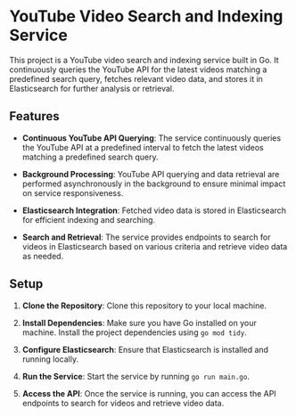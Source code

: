 # YouTube Video Search and Indexing Service

This project is a YouTube video search and indexing service built in Go. It continuously queries the YouTube API for the latest videos matching a predefined search query, fetches relevant video data, and stores it in Elasticsearch for further analysis or retrieval.

## Features

- **Continuous YouTube API Querying**: The service continuously queries the YouTube API at a predefined interval to fetch the latest videos matching a predefined search query.

- **Background Processing**: YouTube API querying and data retrieval are performed asynchronously in the background to ensure minimal impact on service responsiveness.

- **Elasticsearch Integration**: Fetched video data is stored in Elasticsearch for efficient indexing and searching.

- **Search and Retrieval**: The service provides endpoints to search for videos in Elasticsearch based on various criteria and retrieve video data as needed.

## Setup

1. **Clone the Repository**: Clone this repository to your local machine.

2. **Install Dependencies**: Make sure you have Go installed on your machine. Install the project dependencies using `go mod tidy`.

3. **Configure Elasticsearch**: Ensure that Elasticsearch is installed and running locally.

4. **Run the Service**: Start the service by running `go run main.go`.

5. **Access the API**: Once the service is running, you can access the API endpoints to search for videos and retrieve video data.


